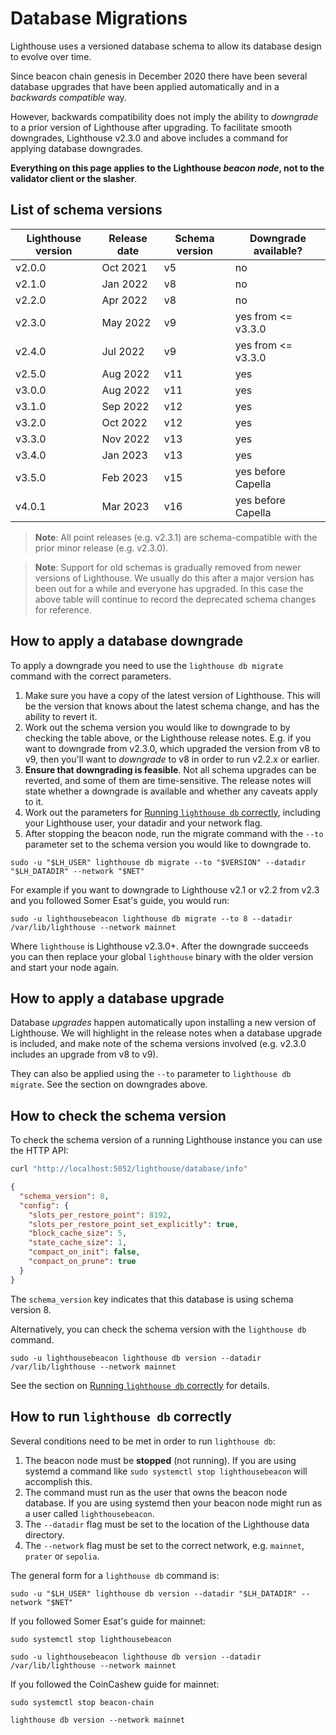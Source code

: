 # Database Migrations

Lighthouse uses a versioned database schema to allow its database design to evolve over time.

Since beacon chain genesis in December 2020 there have been several database upgrades that have
been applied automatically and in a _backwards compatible_ way.

However, backwards compatibility does not imply the ability to _downgrade_ to a prior version of
Lighthouse after upgrading. To facilitate smooth downgrades, Lighthouse v2.3.0 and above includes a
command for applying database downgrades.

**Everything on this page applies to the Lighthouse _beacon node_, not to the
validator client or the slasher**.

## List of schema versions

| Lighthouse version | Release date | Schema version | Downgrade available? |
|--------------------|--------------|----------------|----------------------|
| v2.0.0             | Oct 2021     | v5             | no                   |
| v2.1.0             | Jan 2022     | v8             | no                   |
| v2.2.0             | Apr 2022     | v8             | no                   |
| v2.3.0             | May 2022     | v9             | yes from <= v3.3.0   |
| v2.4.0             | Jul 2022     | v9             | yes from <= v3.3.0   |
| v2.5.0             | Aug 2022     | v11            | yes                  |
| v3.0.0             | Aug 2022     | v11            | yes                  |
| v3.1.0             | Sep 2022     | v12            | yes                  |
| v3.2.0             | Oct 2022     | v12            | yes                  |
| v3.3.0             | Nov 2022     | v13            | yes                  |
| v3.4.0             | Jan 2023     | v13            | yes                  |
| v3.5.0             | Feb 2023     | v15            | yes before Capella   |
| v4.0.1             | Mar 2023     | v16            | yes before Capella   |

> **Note**: All point releases (e.g. v2.3.1) are schema-compatible with the prior minor release
> (e.g. v2.3.0).

> **Note**: Support for old schemas is gradually removed from newer versions of Lighthouse. We
usually do this after a major version has been out for a while and everyone has upgraded. In this
case the above table will continue to record the deprecated schema changes for reference.

## How to apply a database downgrade

To apply a downgrade you need to use the `lighthouse db migrate` command with the correct parameters.

1. Make sure you have a copy of the latest version of Lighthouse. This will be the version that
   knows about the latest schema change, and has the ability to revert it.
2. Work out the schema version you would like to downgrade to by checking the table above, or the
   Lighthouse release notes. E.g. if you want to downgrade from v2.3.0, which upgraded the version
   from v8 to v9, then you'll want to _downgrade_ to v8 in order to run v2.2.x or earlier.
3. **Ensure that downgrading is feasible**. Not all schema upgrades can be reverted, and some of
   them are time-sensitive. The release notes will state whether a downgrade is available and
   whether any caveats apply to it.
4. Work out the parameters for [Running `lighthouse db` correctly][run-correctly], including your
   Lighthouse user, your datadir and your network flag.
5. After stopping the beacon node, run the migrate command with the `--to` parameter set to the
   schema version you would like to downgrade to.

```
sudo -u "$LH_USER" lighthouse db migrate --to "$VERSION" --datadir "$LH_DATADIR" --network "$NET"
```

For example if you want to downgrade to Lighthouse v2.1 or v2.2 from v2.3 and you followed Somer
Esat's guide, you would run:

```
sudo -u lighthousebeacon lighthouse db migrate --to 8 --datadir /var/lib/lighthouse --network mainnet
```

Where `lighthouse` is Lighthouse v2.3.0+. After the downgrade succeeds you can then replace your
global `lighthouse` binary with the older version and start your node again.

## How to apply a database upgrade

Database _upgrades_ happen automatically upon installing a new version of Lighthouse. We will
highlight in the release notes when a database upgrade is included, and make note of the schema
versions involved (e.g. v2.3.0 includes an upgrade from v8 to v9).

They can also be applied using the `--to` parameter to `lighthouse db migrate`. See the section
on downgrades above.

## How to check the schema version

To check the schema version of a running Lighthouse instance you can use the HTTP API:

```bash
curl "http://localhost:5052/lighthouse/database/info"
```

```json
{
  "schema_version": 8,
  "config": {
    "slots_per_restore_point": 8192,
    "slots_per_restore_point_set_explicitly": true,
    "block_cache_size": 5,
    "state_cache_size": 1,
    "compact_on_init": false,
    "compact_on_prune": true
  }
}
```

The `schema_version` key indicates that this database is using schema version 8.

Alternatively, you can check the schema version with the `lighthouse db` command.

```
sudo -u lighthousebeacon lighthouse db version --datadir /var/lib/lighthouse --network mainnet
```

See the section on [Running `lighthouse db` correctly][run-correctly] for details.

## How to run `lighthouse db` correctly

Several conditions need to be met in order to run `lighthouse db`:

1. The beacon node must be **stopped** (not running). If you are using systemd a command like
   `sudo systemctl stop lighthousebeacon` will accomplish this.
2. The command must run as the user that owns the beacon node database. If you are using systemd then
   your beacon node might run as a user called `lighthousebeacon`.
3. The `--datadir` flag must be set to the location of the Lighthouse data directory.
4. The `--network` flag must be set to the correct network, e.g. `mainnet`, `prater` or `sepolia`.

The general form for a `lighthouse db` command is:

```
sudo -u "$LH_USER" lighthouse db version --datadir "$LH_DATADIR" --network "$NET"
```

If you followed Somer Esat's guide for mainnet:

```
sudo systemctl stop lighthousebeacon
```
```
sudo -u lighthousebeacon lighthouse db version --datadir /var/lib/lighthouse --network mainnet
```

If you followed the CoinCashew guide for mainnet:

```
sudo systemctl stop beacon-chain
```
```
lighthouse db version --network mainnet
```

[run-correctly]: #how-to-run-lighthouse-db-correctly
